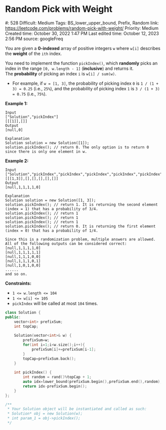# Random Pick with Weight

#: 528
Difficult: Medium
Tags: BS_lower_upper_bound, Prefix, Random
link: https://leetcode.com/problems/random-pick-with-weight/
Priority: Medium
Created time: October 30, 2022 1:47 PM
Last edited time: October 12, 2023 2:56 PM
source: googleFreq

You are given a **0-indexed** array of positive integers `w` where `w[i]` describes the **weight** of the `ith` index.

You need to implement the function `pickIndex()`, which **randomly** picks an index in the range `[0, w.length - 1]` (**inclusive**) and returns it. The **probability** of picking an index `i` is `w[i] / sum(w)`.

- For example, if `w = [1, 3]`, the probability of picking index `0` is `1 / (1 + 3) = 0.25` (i.e., `25%`), and the probability of picking index `1` is `3 / (1 + 3) = 0.75` (i.e., `75%`).

**Example 1:**

```
Input
["Solution","pickIndex"]
[[[1]],[]]
Output
[null,0]

Explanation
Solution solution = new Solution([1]);
solution.pickIndex(); // return 0. The only option is to return 0 since there is only one element in w.

```

**Example 2:**

```
Input
["Solution","pickIndex","pickIndex","pickIndex","pickIndex","pickIndex"]
[[[1,3]],[],[],[],[],[]]
Output
[null,1,1,1,1,0]

Explanation
Solution solution = new Solution([1, 3]);
solution.pickIndex(); // return 1. It is returning the second element (index = 1) that has a probability of 3/4.
solution.pickIndex(); // return 1
solution.pickIndex(); // return 1
solution.pickIndex(); // return 1
solution.pickIndex(); // return 0. It is returning the first element (index = 0) that has a probability of 1/4.

Since this is a randomization problem, multiple answers are allowed.
All of the following outputs can be considered correct:
[null,1,1,1,1,0]
[null,1,1,1,1,1]
[null,1,1,1,0,0]
[null,1,1,1,0,1]
[null,1,0,1,0,0]
......
and so on.

```

**Constraints:**

- `1 <= w.length <= 104`
- `1 <= w[i] <= 105`
- `pickIndex` will be called at most `104` times.

```cpp
class Solution {
public:
    vector<int> prefixSum;
    int topCap;
        
    Solution(vector<int>& w) {
        prefixSum=w;
        for(int i=1;i<w.size();i++){
            prefixSum[i]+=prefixSum[i-1];
        }
        topCap=prefixSum.back();
    }
    
    int pickIndex() {
        int random = rand()%topCap + 1;
        auto idx=lower_bound(prefixSum.begin(),prefixSum.end(),random);
        return idx-prefixSum.begin();
    }
};

/**
 * Your Solution object will be instantiated and called as such:
 * Solution* obj = new Solution(w);
 * int param_1 = obj->pickIndex();
 */
```